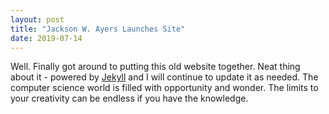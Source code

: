 ```yaml
---
layout: post
title: "Jackson W. Ayers Launches Site"
date: 2019-07-14
---
```


Well. Finally got around to putting this old website together. Neat thing about it - powered by [Jekyll](http://jekyllrb.com) and I will continue to update it as needed.  The computer science world is filled with opportunity and wonder.  The limits to your creativity can be endless if you have the knowledge.  
